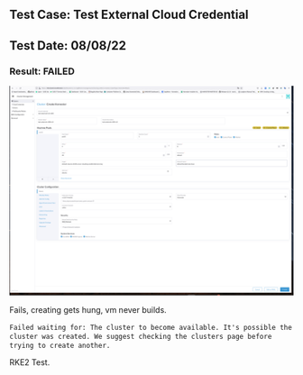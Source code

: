 ## Test Case: Test External Cloud Credential
## Test Date: 08/08/22
### Result: FAILED

![ex](./imgs/test-external-cc.png)

Fails, creating gets hung, vm never builds.

```
Failed waiting for: The cluster to become available. It's possible the cluster was created. We suggest checking the clusters page before trying to create another.
```

RKE2 Test.